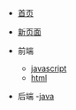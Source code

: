 <!---->

- [首页](/)
- [新页面](guide)



- 前端
  - [javascript](front/javascript/)
  - [html](front/html/)

- 后端
  -[java](/backend/java/README)